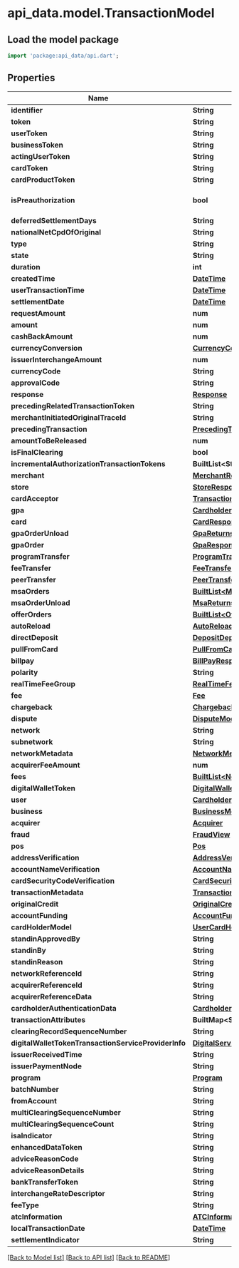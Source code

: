 # api_data.model.TransactionModel

## Load the model package
```dart
import 'package:api_data/api.dart';
```

## Properties
Name | Type | Description | Notes
------------ | ------------- | ------------- | -------------
**identifier** | **String** |  | [optional] 
**token** | **String** |  | 
**userToken** | **String** |  | [optional] 
**businessToken** | **String** |  | [optional] 
**actingUserToken** | **String** |  | 
**cardToken** | **String** |  | [optional] 
**cardProductToken** | **String** |  | [optional] 
**isPreauthorization** | **bool** |  | [optional] [default to false]
**deferredSettlementDays** | **String** |  | [optional] 
**nationalNetCpdOfOriginal** | **String** |  | [optional] 
**type** | **String** |  | 
**state** | **String** |  | 
**duration** | **int** |  | [optional] 
**createdTime** | [**DateTime**](DateTime.md) |  | [optional] 
**userTransactionTime** | [**DateTime**](DateTime.md) |  | [optional] 
**settlementDate** | [**DateTime**](DateTime.md) |  | [optional] 
**requestAmount** | **num** |  | [optional] 
**amount** | **num** |  | 
**cashBackAmount** | **num** |  | [optional] 
**currencyConversion** | [**CurrencyConversion**](CurrencyConversion.md) |  | [optional] 
**issuerInterchangeAmount** | **num** |  | [optional] 
**currencyCode** | **String** |  | [optional] 
**approvalCode** | **String** |  | [optional] 
**response** | [**Response**](Response.md) |  | [optional] 
**precedingRelatedTransactionToken** | **String** |  | [optional] 
**merchantInitiatedOriginalTraceId** | **String** |  | [optional] 
**precedingTransaction** | [**PrecedingTransaction**](PrecedingTransaction.md) |  | [optional] 
**amountToBeReleased** | **num** |  | [optional] 
**isFinalClearing** | **bool** |  | [optional] 
**incrementalAuthorizationTransactionTokens** | **BuiltList&lt;String&gt;** |  | [optional] 
**merchant** | [**MerchantResponseModel**](MerchantResponseModel.md) |  | [optional] 
**store** | [**StoreResponseModel**](StoreResponseModel.md) |  | [optional] 
**cardAcceptor** | [**TransactionCardAcceptor**](TransactionCardAcceptor.md) |  | [optional] 
**gpa** | [**CardholderBalance**](CardholderBalance.md) |  | [optional] 
**card** | [**CardResponse**](CardResponse.md) |  | [optional] 
**gpaOrderUnload** | [**GpaReturns**](GpaReturns.md) |  | [optional] 
**gpaOrder** | [**GpaResponse**](GpaResponse.md) |  | [optional] 
**programTransfer** | [**ProgramTransferResponse**](ProgramTransferResponse.md) |  | [optional] 
**feeTransfer** | [**FeeTransferResponse**](FeeTransferResponse.md) |  | [optional] 
**peerTransfer** | [**PeerTransferResponse**](PeerTransferResponse.md) |  | [optional] 
**msaOrders** | [**BuiltList&lt;MsaOrderResponse&gt;**](MsaOrderResponse.md) |  | [optional] 
**msaOrderUnload** | [**MsaReturns**](MsaReturns.md) |  | [optional] 
**offerOrders** | [**BuiltList&lt;OfferOrderResponse&gt;**](OfferOrderResponse.md) |  | [optional] 
**autoReload** | [**AutoReloadModel**](AutoReloadModel.md) |  | [optional] 
**directDeposit** | [**DepositDepositResponse**](DepositDepositResponse.md) |  | [optional] 
**pullFromCard** | [**PullFromCardTransferResponse**](PullFromCardTransferResponse.md) |  | [optional] 
**billpay** | [**BillPayResponse**](BillPayResponse.md) |  | [optional] 
**polarity** | **String** |  | [optional] 
**realTimeFeeGroup** | [**RealTimeFeeGroup**](RealTimeFeeGroup.md) |  | [optional] 
**fee** | [**Fee**](Fee.md) |  | [optional] 
**chargeback** | [**ChargebackResponse**](ChargebackResponse.md) |  | [optional] 
**dispute** | [**DisputeModel**](DisputeModel.md) |  | [optional] 
**network** | **String** |  | [optional] 
**subnetwork** | **String** |  | [optional] 
**networkMetadata** | [**NetworkMetadata**](NetworkMetadata.md) |  | [optional] 
**acquirerFeeAmount** | **num** |  | [optional] 
**fees** | [**BuiltList&lt;NetworkFeeModel&gt;**](NetworkFeeModel.md) |  | [optional] 
**digitalWalletToken** | [**DigitalWalletToken**](DigitalWalletToken.md) |  | [optional] 
**user** | [**CardholderMetadata**](CardholderMetadata.md) |  | [optional] 
**business** | [**BusinessMetadata**](BusinessMetadata.md) |  | [optional] 
**acquirer** | [**Acquirer**](Acquirer.md) |  | [optional] 
**fraud** | [**FraudView**](FraudView.md) |  | [optional] 
**pos** | [**Pos**](Pos.md) |  | [optional] 
**addressVerification** | [**AddressVerificationModel**](AddressVerificationModel.md) |  | [optional] 
**accountNameVerification** | [**AccountNameVerificationModel**](AccountNameVerificationModel.md) |  | [optional] 
**cardSecurityCodeVerification** | [**CardSecurityCodeVerification**](CardSecurityCodeVerification.md) |  | [optional] 
**transactionMetadata** | [**TransactionMetadata**](TransactionMetadata.md) |  | [optional] 
**originalCredit** | [**OriginalCredit**](OriginalCredit.md) |  | [optional] 
**accountFunding** | [**AccountFunding**](AccountFunding.md) |  | [optional] 
**cardHolderModel** | [**UserCardHolderResponse**](UserCardHolderResponse.md) |  | [optional] 
**standinApprovedBy** | **String** |  | [optional] 
**standinBy** | **String** |  | [optional] 
**standinReason** | **String** |  | [optional] 
**networkReferenceId** | **String** |  | [optional] 
**acquirerReferenceId** | **String** |  | [optional] 
**acquirerReferenceData** | **String** |  | [optional] 
**cardholderAuthenticationData** | [**CardholderAuthenticationData**](CardholderAuthenticationData.md) |  | [optional] 
**transactionAttributes** | **BuiltMap&lt;String, String&gt;** |  | [optional] 
**clearingRecordSequenceNumber** | **String** |  | [optional] 
**digitalWalletTokenTransactionServiceProviderInfo** | [**DigitalServiceProvider**](DigitalServiceProvider.md) |  | [optional] 
**issuerReceivedTime** | **String** |  | [optional] 
**issuerPaymentNode** | **String** |  | [optional] 
**program** | [**Program**](Program.md) |  | [optional] 
**batchNumber** | **String** |  | [optional] 
**fromAccount** | **String** |  | [optional] 
**multiClearingSequenceNumber** | **String** |  | [optional] 
**multiClearingSequenceCount** | **String** |  | [optional] 
**isaIndicator** | **String** |  | [optional] 
**enhancedDataToken** | **String** |  | [optional] 
**adviceReasonCode** | **String** |  | [optional] 
**adviceReasonDetails** | **String** |  | [optional] 
**bankTransferToken** | **String** |  | [optional] 
**interchangeRateDescriptor** | **String** |  | [optional] 
**feeType** | **String** |  | [optional] 
**atcInformation** | [**ATCInformationModel**](ATCInformationModel.md) |  | [optional] 
**localTransactionDate** | [**DateTime**](DateTime.md) |  | [optional] 
**settlementIndicator** | **String** |  | [optional] 

[[Back to Model list]](../README.md#documentation-for-models) [[Back to API list]](../README.md#documentation-for-api-endpoints) [[Back to README]](../README.md)


